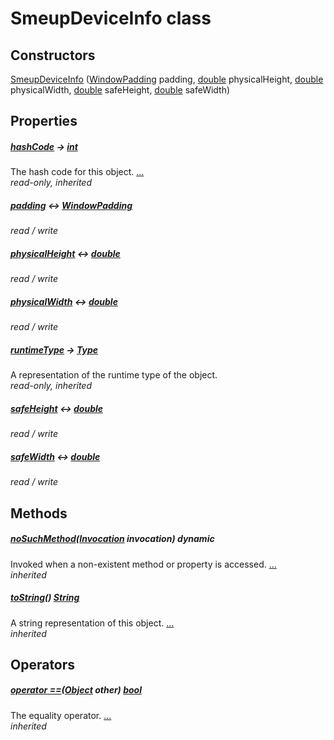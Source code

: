 


# SmeupDeviceInfo class












## Constructors

[SmeupDeviceInfo](../smeup_models_smeup_device_info/SmeupDeviceInfo/SmeupDeviceInfo.md) ([WindowPadding](https://api.flutter.dev/flutter/dart-ui/WindowPadding-class.html) padding, [double](https://api.flutter.dev/flutter/dart-core/double-class.html) physicalHeight, [double](https://api.flutter.dev/flutter/dart-core/double-class.html) physicalWidth, [double](https://api.flutter.dev/flutter/dart-core/double-class.html) safeHeight, [double](https://api.flutter.dev/flutter/dart-core/double-class.html) safeWidth)

    


## Properties

##### [hashCode](https://api.flutter.dev/flutter/dart-core/Object/hashCode.html) &#8594; [int](https://api.flutter.dev/flutter/dart-core/int-class.html)



The hash code for this object. [...](https://api.flutter.dev/flutter/dart-core/Object/hashCode.html)  
_read-only, inherited_



##### [padding](../smeup_models_smeup_device_info/SmeupDeviceInfo/padding.md) &#8596; [WindowPadding](https://api.flutter.dev/flutter/dart-ui/WindowPadding-class.html)



   
_read / write_



##### [physicalHeight](../smeup_models_smeup_device_info/SmeupDeviceInfo/physicalHeight.md) &#8596; [double](https://api.flutter.dev/flutter/dart-core/double-class.html)



   
_read / write_



##### [physicalWidth](../smeup_models_smeup_device_info/SmeupDeviceInfo/physicalWidth.md) &#8596; [double](https://api.flutter.dev/flutter/dart-core/double-class.html)



   
_read / write_



##### [runtimeType](https://api.flutter.dev/flutter/dart-core/Object/runtimeType.html) &#8594; [Type](https://api.flutter.dev/flutter/dart-core/Type-class.html)



A representation of the runtime type of the object.   
_read-only, inherited_



##### [safeHeight](../smeup_models_smeup_device_info/SmeupDeviceInfo/safeHeight.md) &#8596; [double](https://api.flutter.dev/flutter/dart-core/double-class.html)



   
_read / write_



##### [safeWidth](../smeup_models_smeup_device_info/SmeupDeviceInfo/safeWidth.md) &#8596; [double](https://api.flutter.dev/flutter/dart-core/double-class.html)



   
_read / write_




## Methods

##### [noSuchMethod](https://api.flutter.dev/flutter/dart-core/Object/noSuchMethod.html)([Invocation](https://api.flutter.dev/flutter/dart-core/Invocation-class.html) invocation) dynamic



Invoked when a non-existent method or property is accessed. [...](https://api.flutter.dev/flutter/dart-core/Object/noSuchMethod.html)  
_inherited_



##### [toString](https://api.flutter.dev/flutter/dart-core/Object/toString.html)() [String](https://api.flutter.dev/flutter/dart-core/String-class.html)



A string representation of this object. [...](https://api.flutter.dev/flutter/dart-core/Object/toString.html)  
_inherited_




## Operators

##### [operator ==](https://api.flutter.dev/flutter/dart-core/Object/operator_equals.html)([Object](https://api.flutter.dev/flutter/dart-core/Object-class.html) other) [bool](https://api.flutter.dev/flutter/dart-core/bool-class.html)



The equality operator. [...](https://api.flutter.dev/flutter/dart-core/Object/operator_equals.html)  
_inherited_











